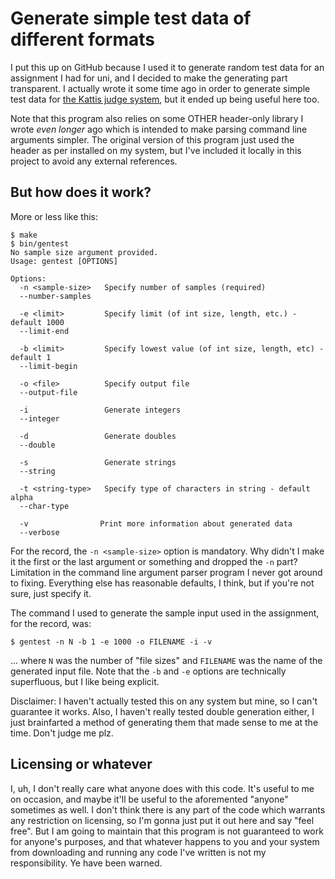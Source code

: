 # Generate simple test data of different formats

I put this up on GitHub because I used it to generate random test data for an
assignment I had for uni, and I decided to make the generating part transparent.
I actually wrote it some time ago in order to generate simple test data for
[the Kattis judge system](https://open.kattis.com), but it ended up being useful here
too.

Note that this program also relies on some OTHER header-only library I wrote
_even longer_ ago which is intended to make parsing command line arguments
simpler. The original version of this program just used the header as per
installed on my system, but I've included it locally in this project to avoid
any external references.

## But how does it work?

More or less like this:

```
$ make
$ bin/gentest
No sample size argument provided.
Usage: gentest [OPTIONS]

Options:
  -n <sample-size>   Specify number of samples (required)
  --number-samples

  -e <limit>         Specify limit (of int size, length, etc.) - default 1000
  --limit-end

  -b <limit>         Specify lowest value (of int size, length, etc) - default 1
  --limit-begin

  -o <file>          Specify output file
  --output-file

  -i                 Generate integers
  --integer

  -d                 Generate doubles
  --double

  -s                 Generate strings
  --string

  -t <string-type>   Specify type of characters in string - default alpha
  --char-type

  -v                Print more information about generated data
  --verbose
```

For the record, the `-n <sample-size>` option is mandatory. Why didn't I make it
the first or the last argument or something and dropped the `-n` part? Limitation
in the command line argument parser program I never got around to fixing.
Everything else has reasonable defaults, I think, but if you're not sure, just
specify it.

The command I used to generate the sample input used in the assignment, for the
record, was:

```
$ gentest -n N -b 1 -e 1000 -o FILENAME -i -v
```

... where `N` was the number of "file sizes" and `FILENAME` was the name of the
generated input file. Note that the `-b` and `-e` options are technically
superfluous, but I like being explicit.

Disclaimer: I haven't actually tested this on any system but mine, so I can't
guarantee it works. Also, I haven't really tested double generation either, I
just brainfarted a method of generating them that made sense to me at the time.
Don't judge me plz.

## Licensing or whatever

I, uh, I don't really care what anyone does with this code. It's useful to me on
occasion, and maybe it'll be useful to the aforemented "anyone" sometimes as
well. I don't think there is any part of the code which warrants any restriction
on licensing, so I'm gonna just put it out here and say "feel free". But I am
going to maintain that this program is not guaranteed to work for anyone's
purposes, and that whatever happens to you and your system from downloading and
running any code I've written is not my responsibility. Ye have been warned.
